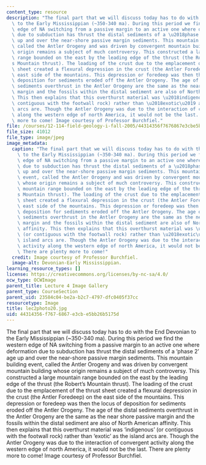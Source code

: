 ```yaml
---
content_type: resource
description: "The final part that we will discuss today has to do with the End Devonian\
  \ to the Early Mississippian (~350-340 ma). During this period we find the western\
  \ edge of NA switching from a passive margin to an active one where deformation\
  \ due to subduction has thrust the distal sediments of a \u2018phase 2\u2019 age\
  \ up and over the near-shore passive margin sediments. This mountain building event,\
  \ called the Antler Orogeny and was driven by convergent mountain building whose\
  \ origin remains a subject of much controversy. This constructed a large mountain\
  \ range bounded on the east by the leading edge of the thrust (the Robert\u2019\
  s Mountain thrust). The loading of the crust due to the emplacement of the thrust\
  \ sheet created a flexural depression in the crust (the Antler Foredeep) on the\
  \ east side of the mountains. This depression or foredeep was then the locus of\
  \ deposition for sediments eroded off the Antler Orogeny. The age of the distal\
  \ sediments overthrust in the Antler Orogeny are the same as the near shore passive\
  \ margin and the fossils within the distal sediment are also of North American affinity.\
  \ This then explains that this overthurst material was \u2018indigenous\u2019 (or\
  \ contiguous with the footwall rock) rather than \u2018exotic\u2019 as the island\
  \ arcs are. Though the Antler Orogeny was due to the interaction of convergent activity\
  \ along the western edge of north America, it would not be the last. There are plenty\
  \ more to come! Image courtesy of Professor Burchfiel."
file: /courses/12-114-field-geology-i-fall-2005/44314356f7676867e3cbe5bb26b5175d_lec2photo20.jpg
file_size: 41012
file_type: image/jpeg
image_metadata:
  caption: "The final part that we will discuss today has to do with the End Devonian\
    \ to the Early Mississippian (~350-340 ma). During this period we find the western\
    \ edge of NA switching from a passive margin to an active one where deformation\
    \ due to subduction has thrust the distal sediments of a \u2018phase 2\u2019 age\
    \ up and over the near-shore passive margin sediments. This mountain building\
    \ event, called the Antler Orogeny and was driven by convergent mountain building\
    \ whose origin remains a subject of much controversy. This constructed a large\
    \ mountain range bounded on the east by the leading edge of the thrust (the Robert\u2019\
    s Mountain thrust). The loading of the crust due to the emplacement of the thrust\
    \ sheet created a flexural depression in the crust (the Antler Foredeep) on the\
    \ east side of the mountains. This depression or foredeep was then the locus of\
    \ deposition for sediments eroded off the Antler Orogeny. The age of the distal\
    \ sediments overthrust in the Antler Orogeny are the same as the near shore passive\
    \ margin and the fossils within the distal sediment are also of North American\
    \ affinity. This then explains that this overthurst material was \u2018indigenous\u2019\
    \ (or contiguous with the footwall rock) rather than \u2018exotic\u2019 as the\
    \ island arcs are. Though the Antler Orogeny was due to the interaction of convergent\
    \ activity along the western edge of north America, it would not be the last.\
    \ There are plenty more to come!"
  credit: Image courtesy of Professor Burchfiel.
  image-alt: Devonian-Early Mississippian.
learning_resource_types: []
license: https://creativecommons.org/licenses/by-nc-sa/4.0/
ocw_type: OCWImage
parent_title: Lecture 4 Image Gallery
parent_type: CourseSection
parent_uid: 23584c04-be2a-b2c7-4797-dfc0405f37cc
resourcetype: Image
title: lec2photo20.jpg
uid: 44314356-f767-6867-e3cb-e5bb26b5175d
---
```

The final part that we will discuss today has to do with the End Devonian to the Early Mississippian (~350-340 ma). During this period we find the western edge of NA switching from a passive margin to an active one where deformation due to subduction has thrust the distal sediments of a ‘phase 2’ age up and over the near-shore passive margin sediments. This mountain building event, called the Antler Orogeny and was driven by convergent mountain building whose origin remains a subject of much controversy. This constructed a large mountain range bounded on the east by the leading edge of the thrust (the Robert’s Mountain thrust). The loading of the crust due to the emplacement of the thrust sheet created a flexural depression in the crust (the Antler Foredeep) on the east side of the mountains. This depression or foredeep was then the locus of deposition for sediments eroded off the Antler Orogeny. The age of the distal sediments overthrust in the Antler Orogeny are the same as the near shore passive margin and the fossils within the distal sediment are also of North American affinity. This then explains that this overthurst material was ‘indigenous’ (or contiguous with the footwall rock) rather than ‘exotic’ as the island arcs are. Though the Antler Orogeny was due to the interaction of convergent activity along the western edge of north America, it would not be the last. There are plenty more to come! Image courtesy of Professor Burchfiel.